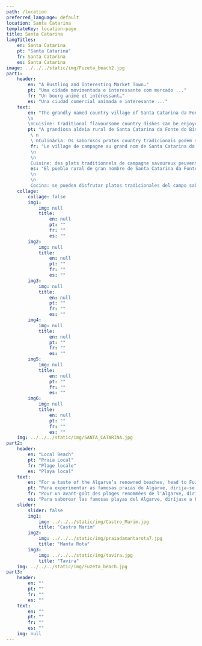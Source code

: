 ```yaml
---
path: /location
preferred_language: default
location: Santa Catarina
templateKey: location-page
title: Santa Catarina
langTitles:
    en: Santa Catarina
    pt: "Santa Catarina"
    fr: Santa Catarina
    es: Santa Catarina
image: ../../../static/img/Fuzeta_beach2.jpg
part1: 
    header: 
        en: "A Bustling and Interesting Market Town…"
        pt: "Uma cidade movimentada e interessante com mercado ..."
        fr: "Un bourg animé et intéressant…"
        es: "Una ciudad comercial animada e interesante ..."
    text: 
        en: "The grandly named country village of Santa Catarina da Fonte do Bispo sits in the rolling foothills of the Serra da Caldeirão, mid-distance between Tavira and São Brás de Alportel and only some 15km from the golden beaches at Fuzeta. Basic amenities including a well-stocked mini-market and a tempting café/bakery can be found at the heart of the village, home also the famed kilns producing Santa Caterina terracotta tiles, many of which adorn terraces and swimming pool surrounds across the Algarve.
        \n
        \nCuisine: Traditional flavoursome country dishes can be enjoyed at a handful of local eateries while a greater selection are but a short drive in any direction!"
        pt: "A grandiosa aldeia rural de Santa Catarina da Fonte do Bispo situa-se no sopé ondulante da Serra da Caldeirão, a meia distância entre Tavira e São Brás de Alportel e apenas a cerca de 15 km das praias douradas da Fuzeta. Amenidades básicas, incluindo um minimercado bem abastecido e um café / padaria tentador, podem ser encontradas no centro da vila, onde também ficam os famosos fornos que produzem ladrilhos de terracota Santa Caterina, muitos dos quais adornam terraços e piscinas em todo o Algarve.
         \ n
         \ nCulinária: Os saborosos pratos country tradicionais podem ser apreciados em um punhado de restaurantes locais, enquanto uma seleção maior está a uma curta distância de carro em qualquer direção!"
         fr: "Le village de campagne au grand nom de Santa Catarina da Fonte do Bispo se trouve dans les contreforts vallonnés de la Serra da Caldeirão, à mi-distance entre Tavira et São Brás de Alportel et à seulement 15 km des plages dorées de Fuzeta. Les commodités de base, y compris une supérette bien approvisionnée et un café/boulangerie tentant, se trouvent au cœur du village, qui abrite également les célèbres fours produisant des carreaux de terre cuite de Santa Caterina, dont beaucoup ornent les terrasses et les abords de la piscine à travers l'Algarve.
         \n
         \n
         Cuisine: des plats traditionnels de campagne savoureux peuvent être dégustés dans une poignée de restaurants locaux, tandis qu'un plus grand choix n'est qu'à une courte distance en voiture dans n'importe quelle direction!"
         es: "El pueblo rural de gran nombre de Santa Catarina da Fonte do Bispo se encuentra en las colinas onduladas de la Serra da Caldeirão, a media distancia entre Tavira y São Brás de Alportel y a solo unos 15 km de las playas doradas de Fuzeta. En el corazón del pueblo se pueden encontrar servicios básicos que incluyen un minimercado bien surtido y una tentadora cafetería / panadería, que también alberga los famosos hornos que producen baldosas de terracota de Santa Caterina, muchas de las cuales adornan terrazas y alrededores de piscinas en todo el Algarve.
         \n
         \n
         Cocina: se pueden disfrutar platos tradicionales del campo sabrosos en un puñado de restaurantes locales, mientras que una mayor selección se encuentra a poca distancia en automóvil en cualquier dirección."
    collage:
        collage: false
        img1: 
            img: null
            title: 
                en: null
                pt: ""
                fr: ""
                es: ""
        img2: 
            img: null
            title: 
                en: null
                pt: ""
                fr: ""
                es: ""
        img3: 
            img: null
            title: 
                en: null
                pt: ""
                fr: ""
                es: ""
        img4: 
            img: null
            title: 
                en: null
                pt: ""
                fr: ""
                es: ""
        img5: 
            img: null
            title: 
                en: null
                pt: ""
                fr: ""
                es: ""
        img6: 
            img: null
            title: 
                en: null
                pt: ""
                fr: ""
                es: ""
    img: ../../../static/img/SANTA_CATARINA.jpg
part2:
    header: 
        en: "Local Beach"
        pt: "Praia Local"
        fr: "Plage locale"
        es: "Playa local"
    text: 
        en: "For a taste of the Algarve’s renowned beaches, head to Fuzeta where both the lagoon side beach and the island beach, reached by short ferry crossing, will surely delight beach lovers for their stretches of dune backed sands lapped by the clear clean waters of the Atlantic."
        pt: "Para experimentar as famosas praias do Algarve, dirija-se à Fuzeta onde tanto a praia da lagoa como a praia da ilha, alcançadas por uma curta travessia de ferry, irão certamente deliciar os amantes da praia pelos seus trechos de areias dunares banhadas pelas águas límpidas e límpidas do Atlântico ."
        fr: "Pour un avant-goût des plages renommées de l'Algarve, dirigez-vous vers Fuzeta où la plage côté lagon et la plage de l'île, accessibles par une courte traversée en ferry, raviront sûrement les amoureux de la plage pour leurs étendues de sable adossé aux dunes baignées par les eaux claires et propres de l'Atlantique."
        es: "Para saborear las famosas playas del Algarve, diríjase a Fuzeta, donde tanto la playa junto a la laguna como la playa de la isla, a la que se llega en ferry, seguramente deleitarán a los amantes de la playa por sus tramos de arenas con dunas bañadas por las limpias aguas del Atlántico."
    slider:
        slider: false
        img1: 
            img: ../../../static/img/Castro_Marim.jpg
            title: "Castro Marim"
        img2: 
            img: ../../../static/img/praiadamantarota7.jpg
            title: "Manta Rota"
        img3: 
            img: ../../../static/img/tavira.jpg
            title: "Tavira"
    img: ../../../static/img/Fuzeta_beach.jpg
part3:
    header: 
        en: ""
        pt: ""
        fr: ""
        es: ""
    text: 
        en: ""
        pt: ""
        fr: ""
        es: ""
    img: null
---
```

